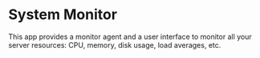 # System Monitor

This app provides a monitor agent and a user interface to monitor all your server resources: CPU, memory, disk usage, load averages, etc. 